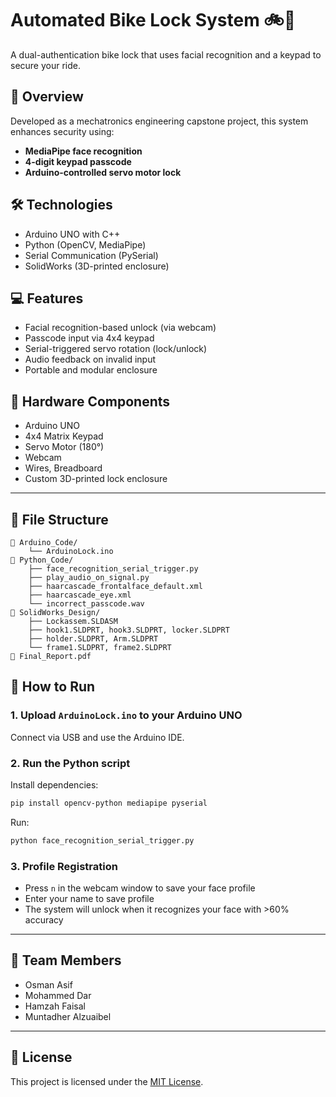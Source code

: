 # Automated Bike Lock System 🚲🔐

A dual-authentication bike lock that uses facial recognition and a keypad to secure your ride.

## 📌 Overview

Developed as a mechatronics engineering capstone project, this system enhances security using:
- **MediaPipe face recognition**
- **4-digit keypad passcode**
- **Arduino-controlled servo motor lock**

## 🛠 Technologies

- Arduino UNO with C++
- Python (OpenCV, MediaPipe)
- Serial Communication (PySerial)
- SolidWorks (3D-printed enclosure)

## 💻 Features

- Facial recognition-based unlock (via webcam)
- Passcode input via 4x4 keypad
- Serial-triggered servo rotation (lock/unlock)
- Audio feedback on invalid input
- Portable and modular enclosure

## 🔩 Hardware Components

- Arduino UNO
- 4x4 Matrix Keypad
- Servo Motor (180°)
- Webcam
- Wires, Breadboard
- Custom 3D-printed lock enclosure

---

## 📂 File Structure

```
📁 Arduino_Code/
    └── ArduinoLock.ino
📁 Python_Code/
    ├── face_recognition_serial_trigger.py
    ├── play_audio_on_signal.py
    ├── haarcascade_frontalface_default.xml
    ├── haarcascade_eye.xml
    └── incorrect_passcode.wav
📁 SolidWorks_Design/
    ├── Lockassem.SLDASM
    ├── hook1.SLDPRT, hook3.SLDPRT, locker.SLDPRT
    ├── holder.SLDPRT, Arm.SLDPRT
    └── frame1.SLDPRT, frame2.SLDPRT
📄 Final_Report.pdf
```

## 🚀 How to Run

### 1. Upload `ArduinoLock.ino` to your Arduino UNO  
Connect via USB and use the Arduino IDE.

### 2. Run the Python script  
Install dependencies:
```bash
pip install opencv-python mediapipe pyserial
```

Run:
```bash
python face_recognition_serial_trigger.py
```

### 3. Profile Registration
- Press `n` in the webcam window to save your face profile
- Enter your name to save profile
- The system will unlock when it recognizes your face with >60% accuracy

---

## 👥 Team Members

- Osman Asif  
- Mohammed Dar  
- Hamzah Faisal  
- Muntadher Alzuaibel  

---

## 📘 License

This project is licensed under the [MIT License](LICENSE).
